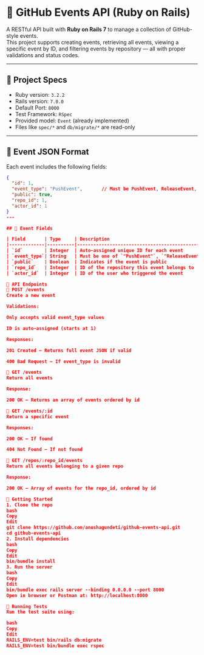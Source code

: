 # 🔔 GitHub Events API (Ruby on Rails)

A RESTful API built with **Ruby on Rails 7** to manage a collection of GitHub-style events.  
This project supports creating events, retrieving all events, viewing a specific event by ID, and filtering events by repository — all with proper validations and status codes.

---

## 📌 Project Specs

- Ruby version: `3.2.2`
- Rails version: `7.0.0`
- Default Port: `8000`
- Test Framework: `RSpec`
- Provided model: `Event` (already implemented)
- Files like `spec/*` and `db/migrate/*` are read-only

---

## 🧾 Event JSON Format

Each event includes the following fields:

```json
{
  "id": 1,
  "event_type": "PushEvent",       // Must be PushEvent, ReleaseEvent, or WatchEvent
  "public": true,
  "repo_id": 1,
  "actor_id": 1
}
---

## 🧾 Event Fields

| Field       | Type     | Description                                                  |
|-------------|----------|--------------------------------------------------------------|
| `id`        | Integer  | Auto-assigned unique ID for each event                       |
| `event_type`| String   | Must be one of `"PushEvent"`, `"ReleaseEvent"`, `"WatchEvent"` |
| `public`    | Boolean  | Indicates if the event is public                             |
| `repo_id`   | Integer  | ID of the repository this event belongs to                   |
| `actor_id`  | Integer  | ID of the user who triggered the event                       |

🎯 API Endpoints
🔹 POST /events
Create a new event

Validations:

Only accepts valid event_type values

ID is auto-assigned (starts at 1)

Responses:

201 Created – Returns full event JSON if valid

400 Bad Request – If event_type is invalid

🔹 GET /events
Return all events

Response:

200 OK – Returns an array of events ordered by id

🔹 GET /events/:id
Return a specific event

Responses:

200 OK – If found

404 Not Found – If not found

🔹 GET /repos/:repo_id/events
Return all events belonging to a given repo

Response:

200 OK – Array of events for the repo_id, ordered by id

🚀 Getting Started
1. Clone the repo
bash
Copy
Edit
git clone https://github.com/anushagundeti/github-events-api.git
cd github-events-api
2. Install dependencies
bash
Copy
Edit
bin/bundle install
3. Run the server
bash
Copy
Edit
bin/bundle exec rails server --binding 0.0.0.0 --port 8000
Open in browser or Postman at: http://localhost:8000

🧪 Running Tests
Run the test suite using:

bash
Copy
Edit
RAILS_ENV=test bin/rails db:migrate
RAILS_ENV=test bin/bundle exec rspec

